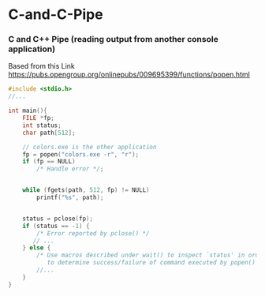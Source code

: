 # C-and-C-Pipe
### C and C++ Pipe (reading output from another console application)

Based from this Link https://pubs.opengroup.org/onlinepubs/009695399/functions/popen.html

```C
#include <stdio.h>
//...

int main(){
    FILE *fp;
    int status;
    char path[512];

    // colors.exe is the other application
    fp = popen("colors.exe -r", "r");
    if (fp == NULL)
        /* Handle error */;


    while (fgets(path, 512, fp) != NULL)
        printf("%s", path);


    status = pclose(fp);
    if (status == -1) {
        /* Error reported by pclose() */
       // ...
    } else {
        /* Use macros described under wait() to inspect `status' in order
           to determine success/failure of command executed by popen() */
        //...
    }
}
```

